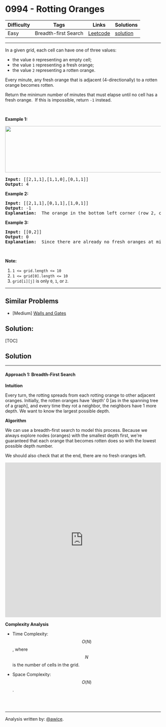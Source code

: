 # 0994 - Rotting Oranges

Difficulty  | Tags | Links | Solutions
----------- | ---- | ----- | -----
Easy | Breadth-first Search | [Leetcode](https://leetcode.com/problems/rotting-oranges) | [solution](https://leetcode.com/problems/rotting-oranges/solution/)


-----------

<p>In a given grid, each cell can have one of three&nbsp;values:</p>

<ul>
	<li>the value <code>0</code> representing an empty cell;</li>
	<li>the value <code>1</code> representing a fresh orange;</li>
	<li>the value <code>2</code> representing a rotten orange.</li>
</ul>

<p>Every minute, any fresh orange that is adjacent (4-directionally) to a rotten orange becomes rotten.</p>

<p>Return the minimum number of minutes that must elapse until no cell has a fresh orange.&nbsp; If this is impossible, return <code>-1</code> instead.</p>

<p>&nbsp;</p>

<div>
<p><strong>Example 1:</strong></p>

<p><strong><img alt="" src="https://assets.leetcode.com/uploads/2019/02/16/oranges.png" style="width: 712px; height: 150px;" /></strong></p>

<pre>
<strong>Input: </strong><span id="example-input-1-1">[[2,1,1],[1,1,0],[0,1,1]]</span>
<strong>Output: </strong><span id="example-output-1">4</span>
</pre>

<div>
<p><strong>Example 2:</strong></p>

<pre>
<strong>Input: </strong><span id="example-input-2-1">[[2,1,1],[0,1,1],[1,0,1]]</span>
<strong>Output: </strong><span id="example-output-2">-1</span>
<strong>Explanation: </strong> The orange in the bottom left corner (row 2, column 0) is never rotten, because rotting only happens 4-directionally.
</pre>

<div>
<p><strong>Example 3:</strong></p>

<pre>
<strong>Input: </strong><span id="example-input-3-1">[[0,2]]</span>
<strong>Output: </strong><span id="example-output-3">0</span>
<strong>Explanation: </strong> Since there are already no fresh oranges at minute 0, the answer is just 0.
</pre>

<p>&nbsp;</p>

<p><strong>Note:</strong></p>

<ol>
	<li><code>1 &lt;= grid.length &lt;= 10</code></li>
	<li><code>1 &lt;= grid[0].length &lt;= 10</code></li>
	<li><code>grid[i][j]</code> is only <code>0</code>, <code>1</code>, or <code>2</code>.</li>
</ol>
</div>
</div>
</div>

-----------


## Similar Problems

- [Medium] [Walls and Gates](walls-and-gates)




## Solution:

[TOC]

## Solution
---
#### Approach 1: Breadth-First Search

**Intuition**

Every turn, the rotting spreads from each rotting orange to other adjacent oranges.  Initially, the rotten oranges have 'depth' 0 [as in the spanning tree of a graph], and every time they rot a neighbor, the neighbors have 1 more depth.  We want to know the largest possible depth.

**Algorithm**

We can use a breadth-first search to model this process.  Because we always explore nodes (oranges) with the smallest depth first, we're guaranteed that each orange that becomes rotten does so with the lowest possible depth number.

We should also check that at the end, there are no fresh oranges left.

<iframe src="https://leetcode.com/playground/8S5VkeTc/shared" frameBorder="0" width="100%" height="500" name="8S5VkeTc"></iframe>

**Complexity Analysis**

* Time Complexity:  $$O(N)$$, where $$N$$ is the number of cells in the grid.

* Space Complexity:  $$O(N)$$.
<br />
<br />


---
Analysis written by: [@awice](https://leetcode.com/awice).
